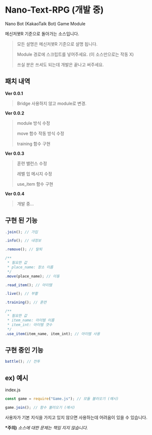 # Nano-Text-RPG (개발 중)
Nano Bot (KakaoTalk Bot) Game Module

메신저봇R 기준으로 돌아가는 소스입니다.
> 모든 설명은 메신저봇R 기준으로 설명 됩니다.
>
> Module 경로에 스크립트를 넣어주세요. (이 소스만으로는 작동 X)
>
> 쓰실 분은 쓰셔도 되는데 개발은 끝나고 써주세요.

## 패치 내역
**Ver 0.0.1**
> Bridge 사용하지 않고 module로 변경.

**Ver 0.0.2**
> module 방식 수정
> 
> move 함수 작동 방식 수정
> 
> training 함수 구현

**Ver 0.0.3**
> 훈련 밸런스 수정
> 
> 레벨 업 메시지 수정
> 
> use_item 함수 구현

**Ver 0.0.4**
> 개발 중...

## 구현 된 기능

```js
.join(); // 가입

.info(); // 내정보

.remove(); // 탈퇴

/**
 * 필요한 값
 * place_name: 장소 이름
 */
.move(place_name); // 이동

.read_item(); // 아이템

.live(); // 부활

.training(); // 훈련

/**
 * 필요한 값
 * item_name: 아이템 이름
 * item_int: 아이템 갯수
 */
.use_item(item_name, item_int); // 아이템 사용
```

## 구현 중인 기능

```js
battle(); // 전투
```

## ex) 예시

index.js
```js
const game = require("Game.js"); // 모듈 불러오기 (예시)
```
```js
game.join(); // 함수 불러오기 (예시)
```


사용자가 기본 지식을 가지고 있지 않으면 사용하는데 어려움이 있을 수 있습니다.

**\*주의)** *소스에 대한 문제는 책임 지지 않습니다.*
